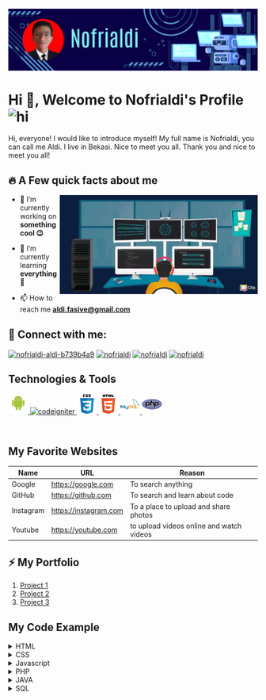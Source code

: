 ![](asset/banner.png "Nofrialdi")

# Hi 👋, Welcome to Nofrialdi's Profile <img src="https://user-images.githubusercontent.com/1303154/88677602-1635ba80-d120-11ea-84d8-d263ba5fc3c0.gif" width="28px" height="28px" alt="hi">

Hi, everyone! I would like to introduce myself! My full name is Nofrialdi, you can call me Aldi. I live in Bekasi. Nice to meet you all. Thank you and nice to meet you all!

## :fire: A Few quick facts about me

<img align="right" alt="coding" src="asset/coding.gif" width=400px>

- 🔭 I’m currently working on **something cool 😉**

- 🌱 I’m currently learning **everything 🤣**

- 📫 How to reach me **aldi.fasive@gmail.com**

## :rocket: Connect with me:

<a href="https://linkedin.com/in/nofrialdi-aldi-b739b4a9" target="blank"><img align="center" src="https://www.vectorlogo.zone/logos/linkedin/linkedin-ar21.png" alt="nofrialdi-aldi-b739b4a9" height="30" width="60" /></a>
<a href="https://instagram.com/nofrialdi" target="blank"><img align="center" src="https://disdukcapil.banyuasinkab.go.id/wp-content/uploads/sites/248/2022/09/Logo-Instagram.-Foto-Cyware.png" alt="nofrialdi" height="30" width="60" /></a>
<a href="mailto:aldi.fasive@gmail.com" target="blank"><img align="center" src="https://www.vectorlogo.zone/logos/gmail/gmail-ar21.png" alt="nofrialdi" height="30" width="60" /></a>
<a href="https://www.youtube.com/channel/UCTtnlLcljpcu6B6gADAik5g" target="blank"><img align="center" src="https://static.vecteezy.com/system/resources/thumbnails/003/206/623/small/youtube-editorial-app-icon-free-vector.jpg" alt="nofrialdi" height="30" width="60" /></a>

## Technologies & Tools

<p align="left"> <a href="https://developer.android.com" target="_blank" rel="noreferrer"> <img src="https://raw.githubusercontent.com/devicons/devicon/master/icons/android/android-original-wordmark.svg" alt="android" width="40" height="40"/> </a> <a href="https://codeigniter.com" target="_blank" rel="noreferrer"> <img src="https://cdn.worldvectorlogo.com/logos/codeigniter.svg" alt="codeigniter" width="40" height="40"/> </a> <a href="https://www.w3schools.com/css/" target="_blank" rel="noreferrer"> <img src="https://raw.githubusercontent.com/devicons/devicon/master/icons/css3/css3-original-wordmark.svg" alt="css3" width="40" height="40"/> </a> <a href="https://www.w3.org/html/" target="_blank" rel="noreferrer"> <img src="https://raw.githubusercontent.com/devicons/devicon/master/icons/html5/html5-original-wordmark.svg" alt="html5" width="40" height="40"/> </a> <a href="https://www.mysql.com/" target="_blank" rel="noreferrer"> <img src="https://raw.githubusercontent.com/devicons/devicon/master/icons/mysql/mysql-original-wordmark.svg" alt="mysql" width="40" height="40"/> </a> <a href="https://www.php.net" target="_blank" rel="noreferrer"> <img src="https://raw.githubusercontent.com/devicons/devicon/master/icons/php/php-original.svg" alt="php" width="40" height="40"/> </a> </p>
<br>

## My Favorite Websites

| Name      | URL                     | Reason                                   |
| --------- | ----------------------- | ---------------------------------------- |
| Google    | <https://google.com>    | To search anything                       |
| GitHub    | <https://github.com>    | To search and learn about code           |
| Instagram | <https://instagram.com> | To a place to upload and share photos    |
| Youtube   | <https://youtube.com>   | to upload videos online and watch videos |

## :zap: My Portfolio

1. [Project 1](https://github.com/nofrialdi/takashimura_store)
2. [Project 2](https://github.com/nofrialdi/G21_DTS20)
3. [Project 3](https://github.com/nofrialdi/cv_web)

## My Code Example

<details>
  <summary> HTML</summary>

```HTML
<main class="content">
  <h1>Hello World</h1>
  <p>This is a paragraph.</p>
</main>
```

</details>

<details>
  <summary> CSS</summary>

```CSS
p {
  color: blue;
  text-align: center;
}
```

</details>

<details>
  <summary> Javascript</summary>

```js
const text = "Hello World";
console.log(text);
```

</details>

<details>
  <summary> PHP</summary>

```php
<?php
echo "Hello World!";
?>
```

</details>

<details>
  <summary> JAVA</summary>

```JAVA
String name = "John";
System.out.println(name);
```

</details>

<details>
  <summary> SQL</summary>

```SQL
SELECT * FROM Customers;
```

</details>
